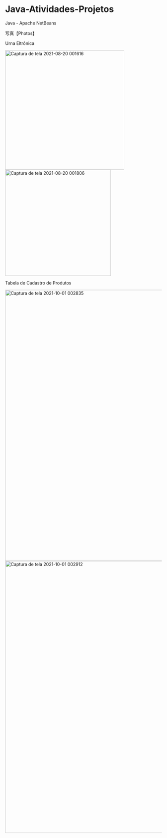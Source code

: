 # Java-Atividades-Projetos
Java - Apache NetBeans

写真【Photos】

Urna Eltrônica

<img width="383" alt="Captura de tela 2021-08-20 001616" src="https://user-images.githubusercontent.com/82424514/137571767-66244c3f-d4be-4b6d-9b69-aced3a7f34ea.png"><img width="340" alt="Captura de tela 2021-08-20 001806" src="https://user-images.githubusercontent.com/82424514/137571742-c7c8792f-6553-4499-8d55-d7459fb888a1.png">

Tabela de Cadastro de Produtos 

<img width="869" alt="Captura de tela 2021-10-01 002835" src="https://user-images.githubusercontent.com/82424514/137571716-b8214287-c24b-44f5-8e32-5d950504350b.png">
<img width="872" alt="Captura de tela 2021-10-01 002912" src="https://user-images.githubusercontent.com/82424514/137571718-a73026b5-2a3a-4ced-90e3-3fbaa4d30490.png">


